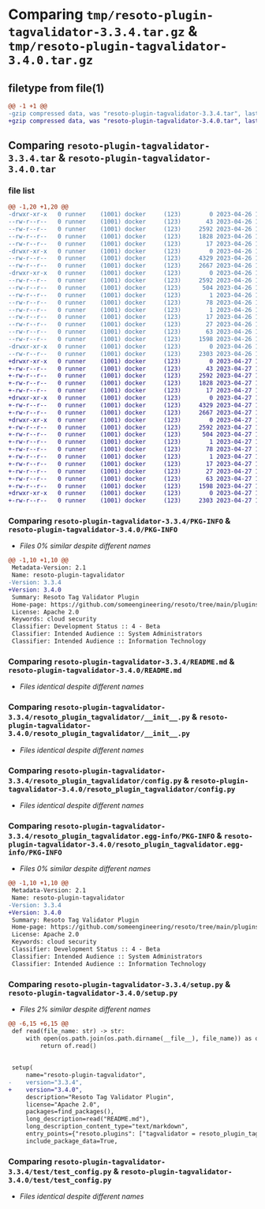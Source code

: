 # Comparing `tmp/resoto-plugin-tagvalidator-3.3.4.tar.gz` & `tmp/resoto-plugin-tagvalidator-3.4.0.tar.gz`

## filetype from file(1)

```diff
@@ -1 +1 @@
-gzip compressed data, was "resoto-plugin-tagvalidator-3.3.4.tar", last modified: Wed Apr 26 16:52:43 2023, max compression
+gzip compressed data, was "resoto-plugin-tagvalidator-3.4.0.tar", last modified: Thu Apr 27 11:25:04 2023, max compression
```

## Comparing `resoto-plugin-tagvalidator-3.3.4.tar` & `resoto-plugin-tagvalidator-3.4.0.tar`

### file list

```diff
@@ -1,20 +1,20 @@
-drwxr-xr-x   0 runner    (1001) docker     (123)        0 2023-04-26 16:52:43.313176 resoto-plugin-tagvalidator-3.3.4/
--rw-r--r--   0 runner    (1001) docker     (123)       43 2023-04-26 16:49:36.000000 resoto-plugin-tagvalidator-3.3.4/MANIFEST.in
--rw-r--r--   0 runner    (1001) docker     (123)     2592 2023-04-26 16:52:43.313176 resoto-plugin-tagvalidator-3.3.4/PKG-INFO
--rw-r--r--   0 runner    (1001) docker     (123)     1828 2023-04-26 16:49:36.000000 resoto-plugin-tagvalidator-3.3.4/README.md
--rw-r--r--   0 runner    (1001) docker     (123)       17 2023-04-26 16:49:36.000000 resoto-plugin-tagvalidator-3.3.4/requirements.txt
-drwxr-xr-x   0 runner    (1001) docker     (123)        0 2023-04-26 16:52:43.313176 resoto-plugin-tagvalidator-3.3.4/resoto_plugin_tagvalidator/
--rw-r--r--   0 runner    (1001) docker     (123)     4329 2023-04-26 16:49:36.000000 resoto-plugin-tagvalidator-3.3.4/resoto_plugin_tagvalidator/__init__.py
--rw-r--r--   0 runner    (1001) docker     (123)     2667 2023-04-26 16:49:36.000000 resoto-plugin-tagvalidator-3.3.4/resoto_plugin_tagvalidator/config.py
-drwxr-xr-x   0 runner    (1001) docker     (123)        0 2023-04-26 16:52:43.313176 resoto-plugin-tagvalidator-3.3.4/resoto_plugin_tagvalidator.egg-info/
--rw-r--r--   0 runner    (1001) docker     (123)     2592 2023-04-26 16:52:43.000000 resoto-plugin-tagvalidator-3.3.4/resoto_plugin_tagvalidator.egg-info/PKG-INFO
--rw-r--r--   0 runner    (1001) docker     (123)      504 2023-04-26 16:52:43.000000 resoto-plugin-tagvalidator-3.3.4/resoto_plugin_tagvalidator.egg-info/SOURCES.txt
--rw-r--r--   0 runner    (1001) docker     (123)        1 2023-04-26 16:52:43.000000 resoto-plugin-tagvalidator-3.3.4/resoto_plugin_tagvalidator.egg-info/dependency_links.txt
--rw-r--r--   0 runner    (1001) docker     (123)       78 2023-04-26 16:52:43.000000 resoto-plugin-tagvalidator-3.3.4/resoto_plugin_tagvalidator.egg-info/entry_points.txt
--rw-r--r--   0 runner    (1001) docker     (123)        1 2023-04-26 16:52:43.000000 resoto-plugin-tagvalidator-3.3.4/resoto_plugin_tagvalidator.egg-info/not-zip-safe
--rw-r--r--   0 runner    (1001) docker     (123)       17 2023-04-26 16:52:43.000000 resoto-plugin-tagvalidator-3.3.4/resoto_plugin_tagvalidator.egg-info/requires.txt
--rw-r--r--   0 runner    (1001) docker     (123)       27 2023-04-26 16:52:43.000000 resoto-plugin-tagvalidator-3.3.4/resoto_plugin_tagvalidator.egg-info/top_level.txt
--rw-r--r--   0 runner    (1001) docker     (123)       63 2023-04-26 16:52:43.317176 resoto-plugin-tagvalidator-3.3.4/setup.cfg
--rw-r--r--   0 runner    (1001) docker     (123)     1598 2023-04-26 16:49:36.000000 resoto-plugin-tagvalidator-3.3.4/setup.py
-drwxr-xr-x   0 runner    (1001) docker     (123)        0 2023-04-26 16:52:43.313176 resoto-plugin-tagvalidator-3.3.4/test/
--rw-r--r--   0 runner    (1001) docker     (123)     2303 2023-04-26 16:49:36.000000 resoto-plugin-tagvalidator-3.3.4/test/test_config.py
+drwxr-xr-x   0 runner    (1001) docker     (123)        0 2023-04-27 11:25:04.168394 resoto-plugin-tagvalidator-3.4.0/
+-rw-r--r--   0 runner    (1001) docker     (123)       43 2023-04-27 11:22:50.000000 resoto-plugin-tagvalidator-3.4.0/MANIFEST.in
+-rw-r--r--   0 runner    (1001) docker     (123)     2592 2023-04-27 11:25:04.168394 resoto-plugin-tagvalidator-3.4.0/PKG-INFO
+-rw-r--r--   0 runner    (1001) docker     (123)     1828 2023-04-27 11:22:50.000000 resoto-plugin-tagvalidator-3.4.0/README.md
+-rw-r--r--   0 runner    (1001) docker     (123)       17 2023-04-27 11:22:50.000000 resoto-plugin-tagvalidator-3.4.0/requirements.txt
+drwxr-xr-x   0 runner    (1001) docker     (123)        0 2023-04-27 11:25:04.164394 resoto-plugin-tagvalidator-3.4.0/resoto_plugin_tagvalidator/
+-rw-r--r--   0 runner    (1001) docker     (123)     4329 2023-04-27 11:22:50.000000 resoto-plugin-tagvalidator-3.4.0/resoto_plugin_tagvalidator/__init__.py
+-rw-r--r--   0 runner    (1001) docker     (123)     2667 2023-04-27 11:22:50.000000 resoto-plugin-tagvalidator-3.4.0/resoto_plugin_tagvalidator/config.py
+drwxr-xr-x   0 runner    (1001) docker     (123)        0 2023-04-27 11:25:04.168394 resoto-plugin-tagvalidator-3.4.0/resoto_plugin_tagvalidator.egg-info/
+-rw-r--r--   0 runner    (1001) docker     (123)     2592 2023-04-27 11:25:04.000000 resoto-plugin-tagvalidator-3.4.0/resoto_plugin_tagvalidator.egg-info/PKG-INFO
+-rw-r--r--   0 runner    (1001) docker     (123)      504 2023-04-27 11:25:04.000000 resoto-plugin-tagvalidator-3.4.0/resoto_plugin_tagvalidator.egg-info/SOURCES.txt
+-rw-r--r--   0 runner    (1001) docker     (123)        1 2023-04-27 11:25:04.000000 resoto-plugin-tagvalidator-3.4.0/resoto_plugin_tagvalidator.egg-info/dependency_links.txt
+-rw-r--r--   0 runner    (1001) docker     (123)       78 2023-04-27 11:25:04.000000 resoto-plugin-tagvalidator-3.4.0/resoto_plugin_tagvalidator.egg-info/entry_points.txt
+-rw-r--r--   0 runner    (1001) docker     (123)        1 2023-04-27 11:25:04.000000 resoto-plugin-tagvalidator-3.4.0/resoto_plugin_tagvalidator.egg-info/not-zip-safe
+-rw-r--r--   0 runner    (1001) docker     (123)       17 2023-04-27 11:25:04.000000 resoto-plugin-tagvalidator-3.4.0/resoto_plugin_tagvalidator.egg-info/requires.txt
+-rw-r--r--   0 runner    (1001) docker     (123)       27 2023-04-27 11:25:04.000000 resoto-plugin-tagvalidator-3.4.0/resoto_plugin_tagvalidator.egg-info/top_level.txt
+-rw-r--r--   0 runner    (1001) docker     (123)       63 2023-04-27 11:25:04.168394 resoto-plugin-tagvalidator-3.4.0/setup.cfg
+-rw-r--r--   0 runner    (1001) docker     (123)     1598 2023-04-27 11:22:50.000000 resoto-plugin-tagvalidator-3.4.0/setup.py
+drwxr-xr-x   0 runner    (1001) docker     (123)        0 2023-04-27 11:25:04.168394 resoto-plugin-tagvalidator-3.4.0/test/
+-rw-r--r--   0 runner    (1001) docker     (123)     2303 2023-04-27 11:22:50.000000 resoto-plugin-tagvalidator-3.4.0/test/test_config.py
```

### Comparing `resoto-plugin-tagvalidator-3.3.4/PKG-INFO` & `resoto-plugin-tagvalidator-3.4.0/PKG-INFO`

 * *Files 0% similar despite different names*

```diff
@@ -1,10 +1,10 @@
 Metadata-Version: 2.1
 Name: resoto-plugin-tagvalidator
-Version: 3.3.4
+Version: 3.4.0
 Summary: Resoto Tag Validator Plugin
 Home-page: https://github.com/someengineering/resoto/tree/main/plugins/tagvalidator
 License: Apache 2.0
 Keywords: cloud security
 Classifier: Development Status :: 4 - Beta
 Classifier: Intended Audience :: System Administrators
 Classifier: Intended Audience :: Information Technology
```

### Comparing `resoto-plugin-tagvalidator-3.3.4/README.md` & `resoto-plugin-tagvalidator-3.4.0/README.md`

 * *Files identical despite different names*

### Comparing `resoto-plugin-tagvalidator-3.3.4/resoto_plugin_tagvalidator/__init__.py` & `resoto-plugin-tagvalidator-3.4.0/resoto_plugin_tagvalidator/__init__.py`

 * *Files identical despite different names*

### Comparing `resoto-plugin-tagvalidator-3.3.4/resoto_plugin_tagvalidator/config.py` & `resoto-plugin-tagvalidator-3.4.0/resoto_plugin_tagvalidator/config.py`

 * *Files identical despite different names*

### Comparing `resoto-plugin-tagvalidator-3.3.4/resoto_plugin_tagvalidator.egg-info/PKG-INFO` & `resoto-plugin-tagvalidator-3.4.0/resoto_plugin_tagvalidator.egg-info/PKG-INFO`

 * *Files 0% similar despite different names*

```diff
@@ -1,10 +1,10 @@
 Metadata-Version: 2.1
 Name: resoto-plugin-tagvalidator
-Version: 3.3.4
+Version: 3.4.0
 Summary: Resoto Tag Validator Plugin
 Home-page: https://github.com/someengineering/resoto/tree/main/plugins/tagvalidator
 License: Apache 2.0
 Keywords: cloud security
 Classifier: Development Status :: 4 - Beta
 Classifier: Intended Audience :: System Administrators
 Classifier: Intended Audience :: Information Technology
```

### Comparing `resoto-plugin-tagvalidator-3.3.4/setup.py` & `resoto-plugin-tagvalidator-3.4.0/setup.py`

 * *Files 2% similar despite different names*

```diff
@@ -6,15 +6,15 @@
 def read(file_name: str) -> str:
     with open(os.path.join(os.path.dirname(__file__), file_name)) as of:
         return of.read()
 
 
 setup(
     name="resoto-plugin-tagvalidator",
-    version="3.3.4",
+    version="3.4.0",
     description="Resoto Tag Validator Plugin",
     license="Apache 2.0",
     packages=find_packages(),
     long_description=read("README.md"),
     long_description_content_type="text/markdown",
     entry_points={"resoto.plugins": ["tagvalidator = resoto_plugin_tagvalidator:TagValidatorPlugin"]},
     include_package_data=True,
```

### Comparing `resoto-plugin-tagvalidator-3.3.4/test/test_config.py` & `resoto-plugin-tagvalidator-3.4.0/test/test_config.py`

 * *Files identical despite different names*

